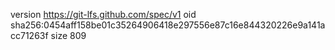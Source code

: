 version https://git-lfs.github.com/spec/v1
oid sha256:0454aff158be01c35264906418e297556e87c16e844320226e9a141acc71263f
size 809
